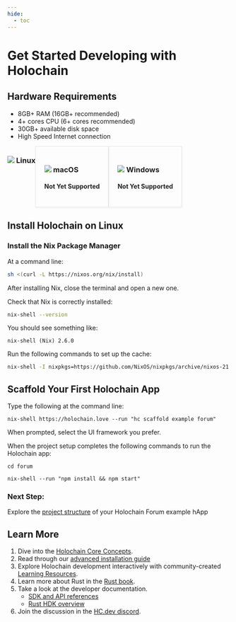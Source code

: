 ```yaml
---
hide:
  - toc
---
```


# Get Started Developing with Holochain

## Hardware Requirements

* 8GB+ RAM (16GB+ recommended)
* 4+ cores CPU (6+ cores recommended)
* 30GB+ available disk space
* High Speed Internet connection

<!-- This style block is temp fix while non-linux docs are disabled-->
<style>
    .h-tile .not-link {
        padding: 1.2rem;
        display: block;
        border: 1px solid #e7e7e7;
        box-shadow: 1px 2px 5px 0 rgba(0,0,0,.05);
        position: relative;
        top: 0;
        color: rgba(0,0,0,.87) !important;
        transition: .3s;
    }
</style>

<!-- Inline styling is temp fix while non-linux docs are disabled-->
<div class="h-tile-container h-tile-container-3 tile-tabs" style="display: flex;">
    <div class="h-tile">
        <!-- <a href="javascript:rudrSwitchContent('tab_linux', 'content_linux');" id="tab_linux" data-contentclass="content_linux" class="tabmenu active" onclick="window.open(this.href,'_self'); return false;"> -->
        <a id="tab_linux" data-contentclass="content_linux" class="tabmenu active" style="display: block; height: 100%;">
            <h3><img src="../custom/icon-linux.svg" class="linux"> Linux</h3>
        </a>
    </div>
    <div class="h-tile">
        <!-- <a href="javascript:rudrSwitchContent('tab_macos', 'content_macos');" id="tab_macos" data-contentclass="content_macos" class="tabmenu" onclick="window.open(this.href,'_self'); return false;"> -->
        <div id="tab_macos" data-contentclass="content_macos" class="tabmenu not-link" >
            <h3><img src="../custom/icon-apple.svg"> macOS</h3>
            <h4>Not Yet Supported</h4>
        </div>
    </div>
    <div class="h-tile">
        <!-- <a href="javascript:rudrSwitchContent('tab_windows', 'content_windows');" id="tab_windows" data-contentclass="content_windows" class="tabmenu" onclick="window.open(this.href,'_self'); return false;"> -->
        <div id="tab_windows" data-contentclass="content_windows" class="tabmenu not-link">
            <h3><img src="../custom/icon-windows.svg"> Windows</h3>
            <h4>Not Yet Supported</h4>
        </div>
    </div>
</div>

<!-- <div markdown="1" class="tabcontent content_linux" data-tabid="tab_linux" style="display:none;">
</div> -->
## Install Holochain on Linux

### Install the Nix Package Manager

At a command line:

```bash
sh <(curl -L https://nixos.org/nix/install)
```

<!-- <div markdown="1" class="tabcontent content_macos" data-tabid="tab_macos" style="display:none;> -->

<!-- ## macOS

### Pre-Installed Software

* [XCode Developer Tools](https://apps.apple.com/us/app/xcode/id497799835?mt=12)

### Install the Nix Package Manager

We use the Nix toolkit to manage the installation of our dev tools, so you can get to work without fighting compiler and package compatibility issues. Install the Nix package manager with this command:

```bash
sh <(curl -L https://nixos.org/nix/install)
```

#### Apple silicon ⚠️

*Currently we support Holonix on Apple silicon computers with M1/M2 chips (aarch64) ***only in Intel (x86_64) compatibility mode***. This mode requires [Rosetta 2](https://support.apple.com/en-us/HT211861) to be installed.*

*Enter an x86_64 shell before executing any command on this page:*

```bash
arch -x86_64 $SHELL
```

</div>

<div markdown="1" class="tabcontent content_windows" data-tabid="tab_windows" style="display:none;">

## Windows

Holochain development uses the same tools across Mac, Windows, and Linux. However, the Nix toolkit, which we use to install and manage those tools, only works natively on Mac and Linux. We recommend **installing Linux in a virtual machine** and using the <a href="javascript:rudrSwitchContent('tab_linux', 'content_linux');" onclick="window.open(this.href,'_self'); return false;">Linux instructions</a>. [Ubuntu Linux](https://www.ubuntu.com/) in [VirtualBox](https://virtualbox.org) is a popular and user-friendly choice; here is a [tutorial](https://itsfoss.com/install-linux-in-virtualbox/) to get you up and running.

If you have **Windows 10 with [WSL2](https://docs.microsoft.com/en-us/windows/wsl/install-win10)**, Ubuntu Linux is available via the Microsoft Store. Right now we're **not supporting this method**, because we've seen some compilation issues, but if you wanted to try the following steps we'd be grateful if you shared your results on the [Holochain developers' forum](https://forum.holochain.org).

### Requirements

* Windows 10 with [May 2020 Update](https://support.microsoft.com/en-us/help/4028685/windows-10-get-the-update)

### Install Ubuntu Linux

1. Make sure you're [up to date](https://support.microsoft.com/en-us/help/4028685/windows-10-get-the-update) with Windows 10 version 2004 or newer.
2. [Install Windows Subsystem for Linux 2 (WSL2)](https://docs.microsoft.com/en-us/windows/wsl/install-win10).
3. Open the Microsoft Store app and search for Ubuntu 20.04 LTS.
4. Install Ubuntu.
5. Open the Start menu and click on Ubuntu 20.04 LTS. You should see a Linux terminal.

### Install the Nix Package Manager

One you see a Linux terminal, install the Nix package manager with this command:

```bash
sh <(curl -L https://nixos.org/nix/install)
```

</div> -->

After installing Nix, close the terminal and open a new one.

Check that Nix is correctly installed:

```bash
nix-shell --version
```

You should see something like:

```
nix-shell (Nix) 2.6.0
```

Run the following commands to set up the cache:

```bash
nix-shell -I nixpkgs=https://github.com/NixOS/nixpkgs/archive/nixos-21.11.tar.gz -p cachix --run "cachix use holochain-ci"
```

## Scaffold Your First Holochain App

Type the following at the command line:

```
nix-shell https://holochain.love --run "hc scaffold example forum"
```

When prompted, select the UI framework you prefer.


When the project setup completes the following commands to run the Holochain app:

```
cd forum
```
```
nix-shell --run "npm install && npm start"
```

### Next Step: 
Explore the [project structure](../hApp-setup/) of your Holochain Forum example hApp


## Learn More

1. Dive into the [Holochain Core Concepts](../concepts/).
2. Read through our [advanced installation guide](../install-advanced/)  
3. Explore Holochain development interactively with community-created [Learning Resources](../learning/).
4. Learn more about Rust in the [Rust book](https://doc.rust-lang.org/book/).
5. Take a look at the developer documentation.
    * [SDK and API references](../references/)
    * [Rust HDK overview](https://github.com/holochain/holochain/blob/develop/crates/hdk/README.md)
6. Join the discussion in the [HC.dev discord](https://forum.holochain.org).


<script>
// function rudrSwitchContent(rudr_tab_id, rudr_tab_content) {
//     // first of all we get all tab content blocks (I think the best way to get them by class names)
//     var all_content = document.getElementsByClassName("tabcontent");
//     var i;
//     for (i = 0; i < all_content.length; i++) {
//         all_content[i].style.display = 'none'; // hide all tab content
//     }
//     var active_content = document.getElementsByClassName(rudr_tab_content);
//     for (i = 0; i < active_content.length; i ++) {
//         active_content[i].style.display = 'block'; // display the content we need
//     }

//     // now we get all tab menu items by class names (use the next code only if you need to highlight current tab)
//     var tabs = document.getElementsByClassName("tabmenu");
//     var i;
//     for (i = 0; i < tabs.length; i++) {
//         tabs[i].className = 'tabmenu';
//     }
//     document.getElementById(rudr_tab_id).className = 'tabmenu active';
// }

// // If there's a fragment identifier on the URL, switch to the correct tab on startup.
// function switchToTabForFragmentIfNecessary() {
//     var fragment = window.location.hash.slice(1);
//     if (!fragment) {
//         // Nothing to do. Make sure the default tab's content is visible.
//         var active_tab = document.querySelectorAll('.tabmenu.active')[0];
//         rudrSwitchContent(active_tab.id, active_tab.getAttribute('data-contentclass'))
//         return;
//     }

//     var target = document.getElementById(fragment);
//     if (!target)
//         // Invalid fragment identifier.
//         return;

//     var tabContainer = target.closest('.tabcontent');
//     if (!tabContainer)
//         // This content wasn't in a tab.
//         return;

//     var tabID = tabContainer.getAttribute('data-tabid');
//     var contentID = tabContainer.id;

//     // Make the tab active so you can see the linked content.
//     rudrSwitchContent(tabID, contentID);
// }

// // Switch to the correct tab if DOM is ready.
// if (document.readyState === 'interactive' || document.readyState === 'complete')
//     switchToTabForFragmentIfNecessary();

// // Otherwise, wait until document is loaded and try again.
// document.addEventListener('DOMContentLoaded', switchToTabForFragmentIfNecessary, false);

</script>
